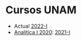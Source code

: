 # Cursos UNAM

- Actual [2022-I](http://www.fciencias.unam.mx/docencia/horarios/presentacion/326910)
- [Analitica I 2020](https://ramonrc.github.io/curso/GAI-20/):  [2021-I](http://www.fciencias.unam.mx/docencia/horarios/presentacion/316885)
